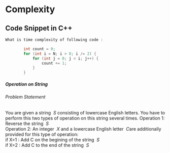 # Complexity
## Code Snippet in C++

```cpp
What is time complexity of following code :

        int count = 0;
        for (int i = N; i > 0; i /= 2) {
            for (int j = 0; j < i; j++) {
                count += 1;
            }
        }


```
##### Operation on String

###### Problem Statement
You are given a string $`\ S `$ consisting of lowercase English letters. You have to perform this two types of operation on this string several times.
Operation 1: Reverse the string $`\ S `$ <br/>
Operation 2: An integer $`\ X `$ and a lowercase English letter $`\ C `$​ are additionally provided for this type of operation:   
if X=1 : Add C on the begining of the string $`\ S `$<br/>
if X=2 : Add C to the end of the string $`\ S `$
